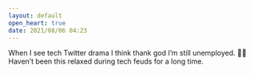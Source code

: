 ```yaml
---
layout: default
open_heart: true
date: 2021/08/06 04:23
---
```


When I see tech Twitter drama I think thank god I’m still unemployed. ✌🏼 Haven’t been this relaxed during tech feuds for a long time.
